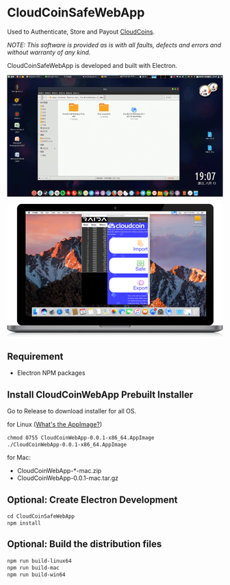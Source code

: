 CloudCoinSafeWebApp
===================
Used to Authenticate, Store and Payout [CloudCoins](https://cloudcoin.global). 

*NOTE: This software is provided as is with all faults, defects and errors and without warranty of any kind.*

CloudCoinSafeWebApp is developed and built with Electron.

![image](https://raw.githubusercontent.com/a-lang/CloudCoinSafeWebApp/master/CloudCoinSafeWebApp_on_Linux.gif)

![image](https://raw.githubusercontent.com/a-lang/CloudCoinSafeWebApp/master/CloudCoinSafeWebApp_on_Mac_2.png)

## Requirement
 * Electron NPM packages

## Install CloudCoinWebApp Prebuilt Installer
Go to Release to download installer for all OS.

for Linux ([What's the AppImage?](http://appimage.org))
```
chmod 0755 CloudCoinWebApp-0.0.1-x86_64.AppImage
./CloudCoinWebApp-0.0.1-x86_64.AppImage
```
for Mac: 
 * CloudCoinWebApp-*-mac.zip
 * CloudCoinWebApp-0.0.1-mac.tar.gz

## Optional: Create Electron Development
```
cd CloudCoinSafeWebApp
npm install
```

## Optional: Build the distribution files
```
npm run build-linux64
npm run build-mac
npm run build-win64
```






